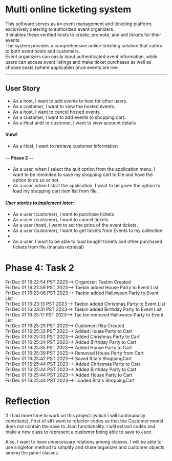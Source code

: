 # Multi online ticketing system
This software serves as an event management and ticketing platform, 
exclusively catering to authorized event organizers. <br> 
It enables these verified hosts to create, promote, and sell tickets for their events. <br> 
The system provides a comprehensive online ticketing solution that caters to both event hosts and customers.<br> 
Event organizers can easily input authenticated event information, 
while users can access event listings and make ticket purchases as well as choose seats (where applicable) 
once events are live.

***

## User Story
- As a host, I want to add events to host for other users.
- As a customer, I want to view the hosted events.
- As a host, I want to cancel hosted events.
- As a customer, I want to add events to shopping cart.
- As a Host and/ or customer, I want to view account details
#### !new!
- As a Host, I want to retrieve customer information
#### -- Phase 2 --
- As a user, when I select the quit option from the application menu, I want to be reminded to save my shopping cart to file and have the option to do so or not.
- As a user, when I start the application, I want to be given the option to load my shopping cart item list from file. 

#### *User stories to Implement later:*
- As a user (customer), I want to purchase tickets
- As a user (customer), I want to cancel tickets
- As a user (host), I want to set the price of the event tickets.
- As a user (customer), I want to get tickets from Events to my collection
- 
- As a user, I want to be able to load bought tickets and other purchased tickets from file (manula retrieval)


# Phase 4: Task 2
Fri Dec 01 16:22:54 PST 2023--> Organizer: Taebin Created <br>
Fri Dec 01 16:22:59 PST 2023--> Taebin added House Party to Event List <br>
Fri Dec 01 16:23:06 PST 2023--> Taebin added Halloween Party to Event List<br>
Fri Dec 01 16:23:13 PST 2023--> Taebin added Christmas Party to Event List<br>
Fri Dec 01 16:23:31 PST 2023--> Taebin added Birthday Party to Event List<br>
Fri Dec 01 16:25:17 PST 2023--> Tae bin removed Halloween Party to Event List<br>
Fri Dec 01 16:25:29 PST 2023--> Customer: Rita Created<br>
Fri Dec 01 16:25:32 PST 2023--> Added House Party to Cart<br>
Fri Dec 01 16:25:33 PST 2023--> Added Christmas Party to Cart<br>
Fri Dec 01 16:25:34 PST 2023--> Added Birthday Party to Cart<br>
Fri Dec 01 16:25:35 PST 2023--> Added House Party to Cart<br>
Fri Dec 01 16:25:39 PST 2023--> Removed House Party from Cart<br>
Fri Dec 01 16:25:42 PST 2023--> Saved Rita's ShoppingCart<br>
Fri Dec 01 16:25:44 PST 2023--> Added Christmas Party to Cart<br>
Fri Dec 01 16:25:44 PST 2023--> Added Birthday Party to Cart<br>
Fri Dec 01 16:25:44 PST 2023--> Added House Party to Cart<br>
Fri Dec 01 16:25:44 PST 2023--> Loaded Rita's ShoppingCart


# Reflection
If I had more time to work on this project (which I will continuously contribute),
First of all i want to refactor codes so that the Customer model does not contain the save to Json functionality.
I will extract codes and make a new class to represent a customer being able to save to Json.

Also, I want to have unnecessary relations among classes. I will be able to use singleton method to simplify and share 
organizer and customer objects among the panel classes.
